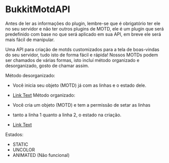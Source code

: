 # BukkitMotdAPI

Antes de ler as informações do plugin, lembre-se que é obrigatório ter ele no seu servidor e não ter outros plugins de MOTD, ele é um plugin que será predefinido com base no que será aplicado em sua API, em breve ele será mais fácil de manipular.

Uma API para criação de motds customizados para a tela de boas-vindas do seu servidor, tudo isto de forma fácil e rápida!
Nossos MOTDs podem ser chamados de várias formas, isto incluí método organizado e desorganizado, gosto de chamar assim.

Método desorganizado:
- Você inicia seu objeto (MOTD) já com as linhas e o estado dele.

- [Link Text](https://imgur.com/qw0p6Cv.png)
Método organizado:
- Você cria um objeto (MOTD) e tem a permissão de setar as linhas
- tanto a linha 1 quanto a linha 2, o estado na criação.

- [Link Text](https://imgur.com/HdQtSnX.png)

Estados:
- STATIC
- UNCOLOR
- ANIMATED (Não funcional)
